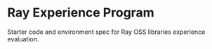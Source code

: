 # Ray Experience Program

Starter code and environment spec for Ray OSS libraries experience evaluation.
